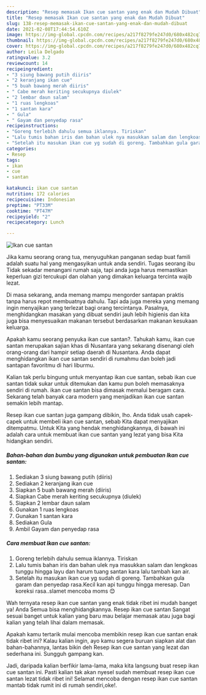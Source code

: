 ```yaml
---
description: "Resep memasak Ikan cue santan yang enak dan Mudah Dibuat"
title: "Resep memasak Ikan cue santan yang enak dan Mudah Dibuat"
slug: 138-resep-memasak-ikan-cue-santan-yang-enak-dan-mudah-dibuat
date: 2021-02-08T17:44:54.610Z
image: https://img-global.cpcdn.com/recipes/a217f8279fe247d0/680x482cq70/ikan-cue-santan-foto-resep-utama.jpg
thumbnail: https://img-global.cpcdn.com/recipes/a217f8279fe247d0/680x482cq70/ikan-cue-santan-foto-resep-utama.jpg
cover: https://img-global.cpcdn.com/recipes/a217f8279fe247d0/680x482cq70/ikan-cue-santan-foto-resep-utama.jpg
author: Leila Delgado
ratingvalue: 3.2
reviewcount: 14
recipeingredient:
- "3 siung bawang putih diiris"
- "2 keranjang ikan cue"
- "5 buah bawang merah diiris"
- " Cabe merah keriting secukupnya diulek"
- "2 lembar daun salam"
- "1 ruas lengkoas"
- "1 santan kara"
- " Gula"
- " Gayam dan penyedap rasa"
recipeinstructions:
- "Goreng terlebih dahulu semua iklannya. Tiriskan"
- "Lalu tumis bahan iris dan bahan ulek nya masukkan salam dan lengkoas tunggu hingga layu dan harum tuang santan kara lalu tambah kan air."
- "Setelah itu masukan ikan cue yg sudah di goreng. Tambahkan gula garam dan penyedap rasa.Kecil kan api tunggu hingga meresap. Dan koreksi rasa..slamet mencoba moms 😊"
categories:
- Resep
tags:
- ikan
- cue
- santan

katakunci: ikan cue santan 
nutrition: 172 calories
recipecuisine: Indonesian
preptime: "PT33M"
cooktime: "PT47M"
recipeyield: "2"
recipecategory: Lunch

---
```



![Ikan cue santan](https://img-global.cpcdn.com/recipes/a217f8279fe247d0/680x482cq70/ikan-cue-santan-foto-resep-utama.jpg)

Jika kamu seorang orang tua, menyuguhkan panganan sedap buat famili adalah suatu hal yang mengasyikan untuk anda sendiri. Tugas seorang ibu Tidak sekadar menangani rumah saja, tapi anda juga harus memastikan keperluan gizi tercukupi dan olahan yang dimakan keluarga tercinta wajib lezat.

Di masa  sekarang, anda memang mampu mengorder santapan praktis tanpa harus repot membuatnya dahulu. Tapi ada juga mereka yang memang ingin menyajikan yang terlezat bagi orang tercintanya. Pasalnya, menghidangkan masakan yang dibuat sendiri jauh lebih higienis dan kita juga bisa menyesuaikan makanan tersebut berdasarkan makanan kesukaan keluarga. 



Apakah kamu seorang penyuka ikan cue santan?. Tahukah kamu, ikan cue santan merupakan sajian khas di Nusantara yang sekarang disenangi oleh orang-orang dari hampir setiap daerah di Nusantara. Anda dapat menghidangkan ikan cue santan sendiri di rumahmu dan boleh jadi santapan favoritmu di hari liburmu.

Kalian tak perlu bingung untuk menyantap ikan cue santan, sebab ikan cue santan tidak sukar untuk ditemukan dan kamu pun boleh memasaknya sendiri di rumah. ikan cue santan bisa dimasak memalui beragam cara. Sekarang telah banyak cara modern yang menjadikan ikan cue santan semakin lebih mantap.

Resep ikan cue santan juga gampang dibikin, lho. Anda tidak usah capek-capek untuk membeli ikan cue santan, sebab Kita dapat menyajikan ditempatmu. Untuk Kita yang hendak menghidangkannya, di bawah ini adalah cara untuk membuat ikan cue santan yang lezat yang bisa Kita hidangkan sendiri.

<!--inarticleads1-->

##### Bahan-bahan dan bumbu yang digunakan untuk pembuatan Ikan cue santan:

1. Sediakan 3 siung bawang putih (diiris)
1. Sediakan 2 keranjang ikan cue
1. Siapkan 5 buah bawang merah (diiris)
1. Siapkan  Cabe merah keriting secukupnya (diulek)
1. Siapkan 2 lembar daun salam
1. Gunakan 1 ruas lengkoas
1. Gunakan 1 santan kara
1. Sediakan  Gula
1. Ambil  Gayam dan penyedap rasa




<!--inarticleads2-->

##### Cara membuat Ikan cue santan:

1. Goreng terlebih dahulu semua iklannya. Tiriskan
1. Lalu tumis bahan iris dan bahan ulek nya masukkan salam dan lengkoas tunggu hingga layu dan harum tuang santan kara lalu tambah kan air.
1. Setelah itu masukan ikan cue yg sudah di goreng. Tambahkan gula garam dan penyedap rasa.Kecil kan api tunggu hingga meresap. Dan koreksi rasa..slamet mencoba moms 😊




Wah ternyata resep ikan cue santan yang enak tidak ribet ini mudah banget ya! Anda Semua bisa menghidangkannya. Resep ikan cue santan Sangat sesuai banget untuk kalian yang baru mau belajar memasak atau juga bagi kalian yang telah lihai dalam memasak.

Apakah kamu tertarik mulai mencoba membikin resep ikan cue santan enak tidak ribet ini? Kalau kalian ingin, ayo kamu segera buruan siapkan alat dan bahan-bahannya, lantas bikin deh Resep ikan cue santan yang lezat dan sederhana ini. Sungguh gampang kan. 

Jadi, daripada kalian berfikir lama-lama, maka kita langsung buat resep ikan cue santan ini. Pasti kalian tak akan nyesel sudah membuat resep ikan cue santan lezat tidak ribet ini! Selamat mencoba dengan resep ikan cue santan mantab tidak rumit ini di rumah sendiri,oke!.

